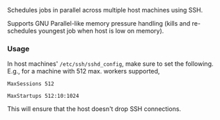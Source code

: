 Schedules jobs in parallel across multiple host machines using SSH.

Supports GNU Parallel-like memory pressure handling (kills and re-schedules
youngest job when host is low on memory).

### Usage

In host machines' `/etc/ssh/sshd_config`, make sure to set the following. E.g.,
for a machine with 512 max. workers supported,

`MaxSessions 512`

`MaxStartups 512:10:1024`

This will ensure that the host doesn't drop SSH connections.
